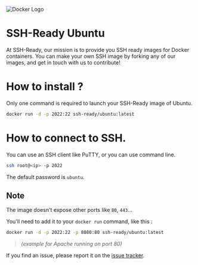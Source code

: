 ![Docker Logo](https://avatars.githubusercontent.com/u/132925070?s=200 "Docker Logo")

# SSH-Ready Ubuntu

At SSH-Ready, our mission is to provide you SSH ready images for Docker containers.
You can make your own SSH image by forking any of our images, and get in touch with us to contribute!



# How to install ?
Only one command is required to launch your SSH-Ready image of Ubuntu.
```sh
docker run -d -p 2022:22 ssh-ready/ubuntu:latest
```

# How to connect to SSH.
You can use an SSH client like PuTTY, or you can use command line.
```sh
ssh root@<ip> -p 2022
```

The default password is `ubuntu`.

Note
----

The image doesn't expose other ports like `80`, `443`...

You'll need to add it to your `docker run` command, like this :
```sh
docker run -d -p 2022:22 -p 8080:80 ssh-ready/ubuntu:latest
```

> *(example for Apache running on port 80)*


If you find an issue, please report it on the [issue tracker](https://github.com/ssh-ready/ubuntu/issues/new/choose).
